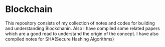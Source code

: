 # Blockchain

This repository consists of my collection of notes and codes for building and understanding Blockchanin. Also I have compiled some related papers which are a good read to understand the origin of the concept. I have also compiled notes for SHA(Secure Hashing Algorithms)
